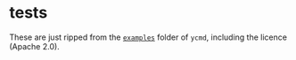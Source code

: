 # tests

These are just ripped from the [`examples`](https://github.com/Valloric/ycmd/tree/master/examples)
folder of `ycmd`, including the licence (Apache 2.0).
